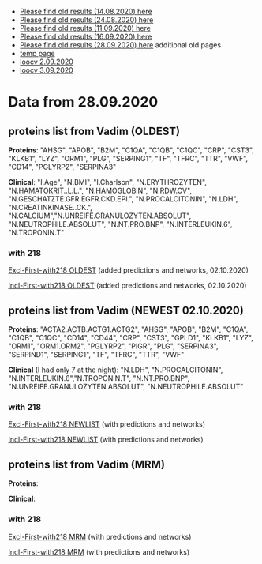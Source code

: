 * [Please find old results (14.08.2020) here](old14082020.md)
* [Please find old results (24.08.2020) here](old24082020.md)
* [Please find old results (11.09.2020) here](old11092020.md)
* [Please find old results (16.09.2020) here](old16092020.md)
* [Please find old results (28.09.2020) here](old28092020.md)
 additional old pages
* [temp page](temp.md)
* [loocv 2.09.2020](loocv.md)
* [loocv 3.09.2020](loocv3092020.md)

# Data from 28.09.2020
## proteins list from Vadim (OLDEST)

**Proteins**: "AHSG", "APOB", "B2M", "C1QA", "C1QB", "C1QC", "CRP", "CST3", "KLKB1", "LYZ", "ORM1", "PLG", "SERPING1", "TF", "TFRC", "TTR", "VWF", "CD14", "PGLYRP2", "SERPINA3"

**Clinical**: "I.Age", "N.BMI", "I.Charlson", "N.ERYTHROZYTEN", "N.HAMATOKRIT..L.L.", "N.HAMOGLOBIN", "N.RDW.CV", "N.GESCHATZTE.GFR.EGFR.CKD.EPI.", "N.PROCALCITONIN", "N.LDH", "N.CREATINKINASE..CK.", "N.CALCIUM","N.UNREIFE.GRANULOZYTEN.ABSOLUT", "N.NEUTROPHILE.ABSOLUT", "N.NT.PRO.BNP", "N.INTERLEUKIN.6", "N.TROPONIN.T" 

### with 218

[Excl-First-with218 OLDEST](/30092020/Excl_First_with218_OLDLIST.md) (added predictions and networks, 02.10.2020)

[Incl-First-with218 OLDEST](/30092020/Incl_First_with218_OLDLIST.md) (added predictions and networks, 02.10.2020)


## proteins list from Vadim (NEWEST 02.10.2020)

**Proteins**: "ACTA2.ACTB.ACTG1.ACTG2", "AHSG", "APOB", "B2M", "C1QA", "C1QB", "C1QC", "CD14",                   "CD44", "CRP", "CST3", "GPLD1", "KLKB1", "LYZ", "ORM1", "ORM1.ORM2", "PGLYRP2", "PIGR", "PLG", 
"SERPINA3", "SERPIND1", "SERPING1", "TF", "TFRC", "TTR", "VWF"

**Clinical** (I had only 7 at the night): "N.LDH", "N.PROCALCITONIN", "N.INTERLEUKIN.6","N.TROPONIN.T", "N.NT.PRO.BNP", "N.UNREIFE.GRANULOZYTEN.ABSOLUT", "N.NEUTROPHILE.ABSOLUT"         

### with 218

[Excl-First-with218 NEWLIST](/30092020/Excl_First_with218_NEWLIST.md) (with predictions and networks)

[Incl-First-with218 NEWLIST](/30092020/Incl_First_with218_NEWLIST.md) (with predictions and networks)


## proteins list from Vadim (MRM)

**Proteins**: 

**Clinical**:       

### with 218

[Excl-First-with218 MRM](/30092020/Excl_First_with218_MRM.md) (with predictions and networks)

[Incl-First-with218 MRM](/30092020/Incl_First_with218_MMR.md) (with predictions and networks)

